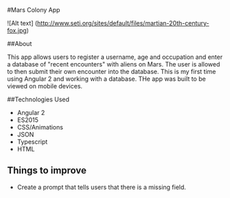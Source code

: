 #Mars Colony App

![Alt text] (http://www.seti.org/sites/default/files/martian-20th-century-fox.jpg)

##About

This app allows users to register a username, age and occupation and enter a database of "recent encounters" with aliens on Mars. The user is allowed to then submit their own encounter into the database. This is my first time using Angular 2 and working with a database. THe app was built to be viewed on mobile devices. 

##Technologies Used 

- Angular 2
- ES2015
- CSS/Animations
- JSON
- Typescript
- HTML


## Things to improve

- Create a prompt that tells users that there is a missing field. 
